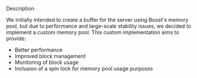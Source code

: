 Description

We initially intended to create a buffer for the server using Boost's memory pool, but due to performance and large-scale stability issues, we decided to implement a custom memory pool. This custom implementation aims to provide:

- Better performance
- Improved block management
- Monitoring of block usage
- Inclusion of a spin lock for memory pool usage purposes
